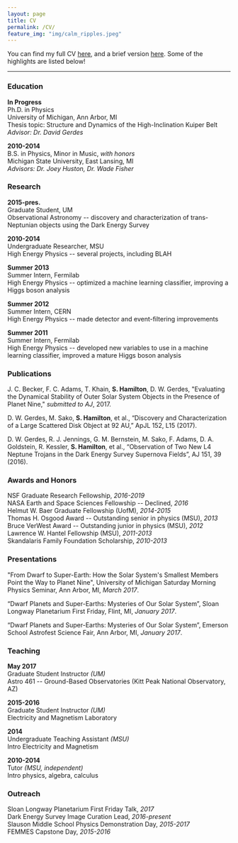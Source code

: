```yaml
---
layout: page
title: CV
permalink: /CV/
feature_img: "img/calm_ripples.jpeg"
---
```


You can find my full CV <a
href="https://drive.google.com/file/d/0B_dvQtq8UPvuUU1mTXhIdmNjbDA/view"
target="_blank">here</a>, and a brief version <a
href="https://drive.google.com/file/d/0B_dvQtq8UPvudmNxWVlzeWltY00/view"
target="_blank">here</a>.  Some of the highlights are listed below!

-----------------------------------

### Education

**In Progress**<br>
Ph.D. in Physics <br>
University of Michigan, Ann Arbor, MI <br>
Thesis topic: Structure and Dynamics of the High-Inclination Kuiper Belt <br>
*Advisor: Dr. David Gerdes*

**2010-2014** <br>
B.S. in Physics, Minor in Music, *with honors* <br>
Michigan State University, East Lansing, MI <br>
*Advisors: Dr. Joey Huston, Dr. Wade Fisher*

### Research

**2015-pres.** <br>
Graduate Student, UM <br>
Observational Astronomy -- discovery and characterization of trans-Neptunian
objects using the Dark Energy Survey

**2010-2014** <br>
Undergraduate Researcher, MSU <br>
High Energy Physics -- several projects, including BLAH

**Summer 2013** <br>
Summer Intern, Fermilab <br>
High Energy Physics -- optimized a machine learning classifier, improving a
Higgs boson analysis 

**Summer 2012** <br>
Summer Intern, CERN <br>
High Energy Physics -- made detector and event-filtering improvements

**Summer 2011** <br>
Summer Intern, Fermilab <br>
High Energy Physics -- developed new variables to use in a machine learning
classifier, improved a mature Higgs boson analysis

### Publications

J. C. Becker, F. C. Adams, T. Khain, **S. Hamilton**, D. W. Gerdes, "Evaluating
the Dynamical Stability of Outer Solar System Objects in the Presence of Planet
Nine," _submitted to AJ_, 2017.

D. W. Gerdes, M. Sako, **S. Hamilton**, et al., “Discovery and Characterization
of a Large Scattered Disk Object at 92 AU,” ApJL 152, L15 (2017).

D. W. Gerdes, R. J. Jennings, G. M. Bernstein, M. Sako, F. Adams,
D. A. Goldstein, R. Kessler, **S. Hamilton**, et al., “Observation of Two New L4
Neptune Trojans in the Dark Energy Survey Supernova Fields”, AJ 151, 39 (2016).

### Awards and Honors

NSF Graduate Research Fellowship, *2016-2019* <br>
NASA Earth and Space Sciences Fellowship -- Declined, *2016* <br>
Helmut W. Baer Graduate Fellowship  (UofM), *2014-2015* <br>
Thomas H. Osgood Award -- Outstanding senior in physics (MSU), *2013* <br>
Bruce VerWest Award -- Outstanding junior in physics (MSU), *2012* <br>
Lawrence W. Hantel Fellowship (MSU), *2011-2013* <br>
Skandalaris Family Foundation Scholarship, *2010-2013* 


### Presentations

"From Dwarf to Super-Earth: How the Solar System's Smallest Members Point the
Way to Planet Nine", University of Michigan Saturday Morning Physics Seminar,
Ann Arbor, MI, *March 2017*.

“Dwarf Planets and Super-Earths: Mysteries of Our Solar System”, Sloan Longway
Planetarium First Friday, Flint, MI, *January 2017*.

“Dwarf Planets and Super-Earths: Mysteries of Our Solar System”, Emerson School
Astrofest Science Fair, Ann Arbor, MI, *January 2017*.

### Teaching

**May 2017** <br>
Graduate Student Instructor *(UM)* <br>
Astro 461 -- Ground-Based Observatories
(Kitt Peak National Observatory, AZ) 

**2015-2016** <br>
Graduate Student Instructor *(UM)* <br>
Electricity and Magnetism Laboratory 

**2014** <br>
Undergraduate Teaching Assistant *(MSU)* <br>
Intro Electricity and Magnetism 

**2010-2014** <br>
Tutor *(MSU, independent)* <br>
Intro physics, algebra, calculus 

### Outreach

Sloan Longway Planetarium First Friday Talk, *2017* <br>
Dark Energy Survey Image Curation Lead, *2016-present* <br>
Slauson Middle School Physics Demonstration Day, *2015-2017* <br>
FEMMES Capstone Day, *2015-2016* <br>




